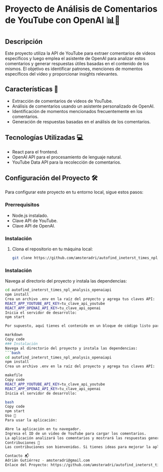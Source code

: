 # Proyecto de Análisis de Comentarios de YouTube con OpenAI 📊🤖

## Descripción
Este proyecto utiliza la API de YouTube para extraer comentarios de videos específicos y luego emplea el asistente de OpenAI para analizar estos comentarios y generar respuestas útiles basadas en el contenido de los mismos. El objetivo es identificar patrones, menciones de momentos específicos del video y proporcionar insights relevantes.

## Características 🌟
- Extracción de comentarios de videos de YouTube.
- Análisis de comentarios usando un asistente personalizado de OpenAI.
- Identificación de momentos mencionados frecuentemente en los comentarios.
- Generación de respuestas basadas en el análisis de los comentarios.

## Tecnologías Utilizadas 💻
- React para el frontend.
- OpenAI API para el procesamiento de lenguaje natural.
- YouTube Data API para la recolección de comentarios.

## Configuración del Proyecto 🛠️
Para configurar este proyecto en tu entorno local, sigue estos pasos:

### Prerrequisitos
- Node.js instalado.
- Clave API de YouTube.
- Clave API de OpenAI.

### Instalación
1. Clona el repositorio en tu máquina local:
   ```bash
   git clone https://github.com/amsteradri/autofind_ineterst_times_npl_analysis_openaiapi.git
### Instalación
Navega al directorio del proyecto y instala las dependencias:
```bash
cd autofind_ineterst_times_npl_analysis_openaiapi
npm install
Crea un archivo .env en la raíz del proyecto y agrega tus claves API:
REACT_APP_YOUTUBE_API_KEY=tu_clave_api_youtube
REACT_APP_OPENAI_API_KEY=tu_clave_api_openai
Inicia el servidor de desarrollo:
npm start

Por supuesto, aquí tienes el contenido en un bloque de código listo para ser copiado y utilizado en tu archivo README.md:

markdown
Copy code
### Instalación
Navega al directorio del proyecto y instala las dependencias:
```bash
cd autofind_ineterst_times_npl_analysis_openaiapi
npm install
Crea un archivo .env en la raíz del proyecto y agrega tus claves API:

makefile
Copy code
REACT_APP_YOUTUBE_API_KEY=tu_clave_api_youtube
REACT_APP_OPENAI_API_KEY=tu_clave_api_openai
Inicia el servidor de desarrollo:

bash
Copy code
npm start
Uso 📝
Para usar la aplicación:

Abre la aplicación en tu navegador.
Ingresa el ID de un video de YouTube para cargar los comentarios.
La aplicación analizará los comentarios y mostrará las respuestas generadas por el asistente de OpenAI.
Contribuciones 🤝
Las contribuciones son bienvenidas. Si tienes ideas para mejorar la aplicación o agregar nuevas funcionalidades, por favor crea un 'pull request' o abre un 'issue'.

Contacto 📬
Adrián Gutiérrez - amsteradri@gmail.com
Enlace del Proyecto: https://github.com/amsteradri/autofind_ineterst_times_npl_analysis_openaiapi
